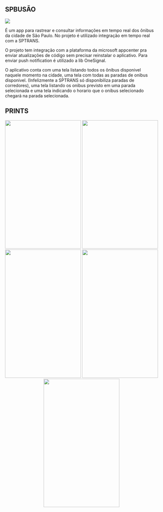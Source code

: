 ## SPBUSÃO
<img src ="https://build.appcenter.ms/v0.1/apps/8a4f9288-067a-49b6-b9da-780001ad8103/branches/staging/badge">

É um app para rastrear e consultar informações em tempo real dos ônibus da cidade de São Paulo.
No projeto é utilizado integração em tempo real com a SPTRANS.

O projeto tem integração com a plataforma da microsoft appcenter pra enviar atualizações de código sem precisar reinstalar o aplicativo.
Para enviar push notification é utilizado a lib OneSignal.

O aplicativo conta com uma tela listando todos os ônibus disponivel naquele momento na cidade, uma tela com todas as paradas de onibus disponivel. (Infelizmente a SPTRANS só disponibiliza paradas de corredores), uma tela listando os onibus previsto em uma parada selecionada e uma tela indicando o horario que o onibus selecionado chegará na parada selecionada.


## PRINTS

<p align="center">
    <img width="250" height="422" src="https://i.imgur.com/wLRvUbJ.png">
    <img width="250" height="422" src="https://i.imgur.com/YgdoGpy.png">
    <img width="250" height="422" src="https://i.imgur.com/fdaHtZR.png">
    <img width="250" height="422" src="https://i.imgur.com/u9mmSGg.png">
    <img width="250" height="422" src="https://i.imgur.com/5mBaPNA.png">
</p>
